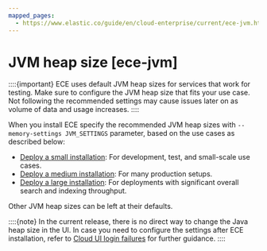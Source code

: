 ```yaml
---
mapped_pages:
  - https://www.elastic.co/guide/en/cloud-enterprise/current/ece-jvm.html
---
```


# JVM heap size [ece-jvm]

::::{important} 
ECE uses default JVM heap sizes for services that work for testing. Make sure to configure the JVM heap size that fits your use case. Not following the recommended settings may cause issues later on as volume of data and usage increases.
::::


When you install ECE specify the recommended JVM heap sizes with `--memory-settings JVM_SETTINGS` parameter, based on the use cases as described below:

* [Deploy a small installation](deploy-small-installation-onprem.md): For development, test, and small-scale use cases.
* [Deploy a medium installation](deploy-medium-installation-onprem.md): For many production setups.
* [Deploy a large installation](deploy-large-installation-onprem.md): For deployments with significant overall search and indexing throughput.

Other JVM heap sizes can be left at their defaults.

::::{note} 
In the current release, there is no direct way to change the Java heap size in the UI. In case you need to configure the settings after ECE installation, refer to [Cloud UI login failures](../../../troubleshoot/deployments/cloud-enterprise/common-issues.md#ece-issues-login-failure) for further guidance.
::::


